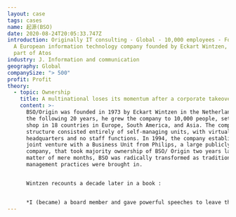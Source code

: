 ```yaml
---
layout: case
tags: cases
name: 起源(BSO)
date: 2020-08-24T20:05:33.747Z
introduction: Originally IT consulting - Global - 10,000 employees - For profit.
  A European information technology company founded by Eckart Wintzen, now a
  part of Atos
industry: J. Information and communication
geography: Global
companySize: "> 500"
profit: Profit
theory:
  - topic: Ownership
    title: A multinational loses its momentum after a corporate takeover.
    content: >-
      BSO/Origin was founded in 1973 by Eckart Wintzen in the Netherlands. In
      the following 20 years, he grew the company to 10,000 people, setting up
      shop in 18 countries in Europe, South America, and Asia. The company’s
      structure consisted entirely of self-managing units, with virtually no
      headquarters and no staff functions. In 1994, the company established a
      joint venture with a Business Unit from Philips, a large publicly held
      company, that took majority ownership of BSO/ Origin two years later. In a
      matter of mere months, BSO was radically transformed as traditional
      management practices were brought in.


      Wintzen recounts a decade later in a book :


      *I (became) a board member and gave powerful speeches to leave the system in place. But unfortunately - though not surprisingly given the perspective they came from - my colleagues from Phillips on the board pronounced the word "unacceptable" regularly and forcefully. In the eyes of Phillips it was ' "a deadly sin" ' to give people the authority to hire personnel or even just give away tickets for a musical. I believe that once we literally shouted over the issue until our faces turned red. The two worlds collided, one of strict financial procedures combined with "check, check, double check" with one of "have trust, have trust"*^[Laloux, Frederic. Reinventing Organizations. Nelson Parker (2014), pages 252-253]
---
```

